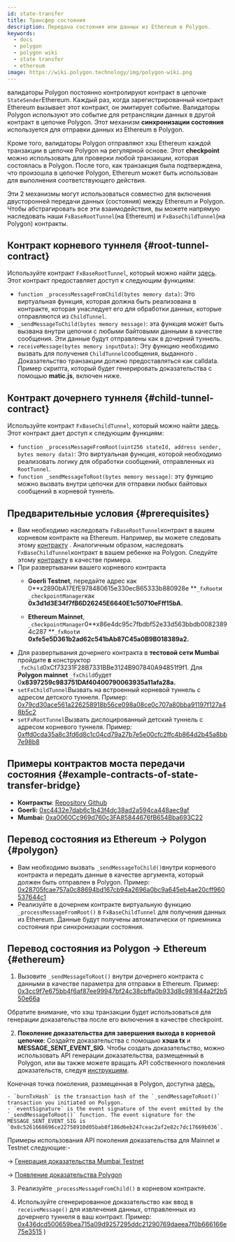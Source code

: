 ```yaml
---
id: state-transfer
title: Трансфер состояния
description: Передача состояния или данных из Ethereum в Polygon.
keywords:
  - docs
  - polygon
  - polygon wiki
  - state transfer
  - ethereum
image: https://wiki.polygon.technology/img/polygon-wiki.png
---
```


валидаторы Polygon постоянно контролируют контракт в цепочке `StateSender`Ethereum. Каждый раз, когда зарегистрированный контракт Ethereum вызывает этот контракт, он эмитирует событие. Валидаторы Polygon используют это событие для ретрансляции данных в другой контракт в цепочке Polygon. Этот механизм **синхронизации состояния** используется для отправки данных из Ethereum в Polygon.

Кроме того, валидаторы Polygon отправляют хэш Ethereum каждой транзакции в цепочке Polygon на регулярной основе. Этот **checkpoint** можно использовать для проверки любой транзакции, которая состоялась в Polygon. После того, как транзакция была подтверждена, что произошла в цепочке Polygon, Ethereum может быть использован для выполнения соответствующего действия.

Эти 2 механизмы могут использоваться совместно для включения двусторонней передачи данных (состояния) между Ethereum и Polygon. Чтобы абстрагировать все эти взаимодействия, вы можете напрямую наследовать наши `FxBaseRootTunnel`(на Ethereum) и `FxBaseChildTunnel`(на Polygon) контракты.

## Контракт корневого туннеля {#root-tunnel-contract}

Используйте контракт `FxBaseRootTunnel`, который можно найти [здесь](https://github.com/jdkanani/fx-portal/blob/main/contracts/tunnel/FxBaseRootTunnel.sol). Этот контракт предоставляет доступ к следующим функциям:

- `function _processMessageFromChild(bytes memory data)`: Это виртуальная функция, которая должна быть реализована в контракте, которая унаследует его для обработки данных, которые отправляются из `ChildTunnel`.
- `_sendMessageToChild(bytes memory message)`: эта функция может быть вызвана внутри цепочки с любыми байтовыми данными в качестве сообщения. Эти данные будут отправлены как в дочерний туннель.
- `receiveMessage(bytes memory inputData)`: Эту функцию необходимо вызвать для получения `ChildTunnel`сообщения, выданного . Доказательство транзакции должно предоставляться как calldata. Пример скрипта, который будет генерировать доказательства с помощью **matic.js**, включен ниже.

## Контракт дочернего туннеля {#child-tunnel-contract}

Используйте контракт `FxBaseChildTunnel`, который можно найти [здесь](https://github.com/jdkanani/fx-portal/blob/main/contracts/tunnel/FxBaseChildTunnel.sol). Этот контракт дает доступ к следующим функциям:

- `function _processMessageFromRoot(uint256 stateId, address sender, bytes memory data)`: Это виртуальная функция, которой необходимо реализовать логику для обработки сообщений, отправленных из `RootTunnel`.
- `function _sendMessageToRoot(bytes memory message)`: эту функцию можно вызвать внутри цепочки для отправки любых байтовых сообщений в корневой туннель.

## Предварительные условия {#prerequisites}

- Вам необходимо наследовать `FxBaseRootTunnel`контракт в вашем корневом контракте на Ethereum. Например, вы можете следовать этому [контракту](https://github.com/jdkanani/fx-portal/blob/main/contracts/examples/state-transfer/FxStateRootTunnel.sol) . Аналогичным образом, наследовать `FxBaseChildTunnel`контракт в вашем ребенке на Polygon. Следуйте этому [контракту](https://github.com/jdkanani/fx-portal/blob/main/contracts/examples/state-transfer/FxStateChildTunnel.sol) в качестве примера.
- При развертывании вашего корневого контракта
  - **Goerli Testnet**, передайте адрес как 0**x2890bA17EfE978480615e330ecB65333b880928e **`_fxRoot`и `_checkpointManager`как **0x3d1d3E34f7fB6D26245E6640E1c50710eFff15bA.**

  - **Ethereum Mainnet**, `_checkpointManager`0**x86e4dc95c7fbdbf52e33d563bbdb00823894c287 **`_fxRoot`и **0xfe5e5D361b2ad62c541bAb87C45a0B9B018389a2.**
- Для развертывания дочернего контракта в **тестовой сети Mumbai** пройдите **в** конструктор `_fxChild`0xCf73231F28B7331BBe3124B907840A94851f9f1. Для **Polygon mainnet** `_fxChild`будет 0**x8397259c983751DAf40400790063935a11afa28a.**
- `setFxChildTunnel`Вызвать на встроенный корневой туннель с адресом детского туннеля. Пример: [0x79cd30ace561a226258918b56ce098a08ce0c707a80bba91197f127a48b5c2](https://goerli.etherscan.io/tx/0x79cd30ace561a226258918b56ce098a08ce0c70707a80bba91197f127a48b5c2)
- `setFxRootTunnel`Вызвать дислоцированный детский туннель с адресом корневого туннеля. Пример: [0xffd0cda35a8c3fd6d8c1c04cd79a27b7e5e00cfc2ffc4b864d2b45a8bb7e98b8](https://mumbai.polygonscan.com/tx/0xffd0cda35a8c3fd6d8c1c04cd79a27b7e5e00cfc2ffc4b864d2b45a8bb7e98b8/internal-transactions)

## Примеры контрактов моста передачи состояния {#example-contracts-of-state-transfer-bridge}

- **Контракты**: [Repository Github](https://github.com/jdkanani/fx-portal/tree/main/contracts/tunnel)
- **Goerli:** [0xc4432e7dab6c1b43f4dc38ad2a594ca448aec9af](https://goerli.etherscan.io/address/0xc4432e7dab6c1b43f4dc38ad2a594ca448aec9af)
- **Mumbai:** [0xa0060Cc969d760c3FA85844676fB654Bba693C22](https://mumbai.polygonscan.com/address/0xa0060Cc969d760c3FA85844676fB654Bba693C22/transactions)

## Перевод состояния из Ethereum → Polygon {#polygon}

- Вам необходимо вызвать `_sendMessageToChild()`внутри корневого контракта и передать данные в качестве аргумента, который должен быть отправлен в Polygon. Пример: [0x28705fcae757a0c88694bd167cb94a2696a0bc9a645eb4ae20cff960537644c1](https://goerli.etherscan.io/tx/0x28705fcae757a0c88694bd167cb94a2696a0bc9a645eb4ae20cff960537644c1)
- Реализуйте в дочернем контракте виртуальную функцию `_processMessageFromRoot()` в `FxBaseChildTunnel` для получения данных из Ethereum. Данные будут получены автоматически от приемника состояния при синхронизации состояния.

## Перевод состояния из Polygon → Ethereum {#ethereum}

1. Вызовите `_sendMessageToRoot()` внутри дочернего контракта с данными в качестве параметра для отправки в Ethereum. Пример: [0x3cc9f7e675bb4f6af87ee99947bf24c38cbffa0b933d8c981644a2f2b550e66a](https://mumbai.polygonscan.com/tx/0x3cc9f7e675bb4f6af87ee99947bf24c38cbffa0b933d8c981644a2f2b550e66a/logs)

Обратите внимание, что хэш транзакции будет использоваться для генерации доказательства после его включения в качестве checkpoint.

2. **Поколение доказательства для завершения выхода в корневой цепочке**: Создайте доказательства с помощью **хэша tx** и **MESSAGE_SENT_EVENT_SIG**. Чтобы создать доказательство, можно использовать API генерации доказательства, размещенный в Polygon, или вы также можете вращать API собственного поколения доказательств, следуя [инструкциям](https://github.com/maticnetwork/proof-generation-api).

Конечная точка поколения, размещенная в Polygon, доступна [здесь.](https://proof-generator.polygon.technology/api/v1/matic/exit-payload/{burnTxHash}?eventSignature={eventSignature})

    - `burnTxHash` is the transaction hash of the `_sendMessageToRoot()` transaction you initiated on Polygon.
    - `eventSignature` is the event signature of the event emitted by the `_sendMessageToRoot()` function. The event signature for the MESSAGE_SENT_EVENT_SIG is `0x8c5261668696ce22758910d05bab8f186d6eb247ceac2af2e82c7dc17669b036`.

Примеры использования API поколения доказательства для Mainnet и Testnet следующие:-

→ [Генерация доказательства Mumbai Testnet](https://proof-generator.polygon.technology/api/v1/mumbai/exit-payload/0x4756b76a9611cffee3d2eb645819e988c34615621ea256f818ab788d81e1f838?eventSignature=0x8c5261668696ce22758910d05bab8f186d6eb247ceac2af2e82c7dc17669b036)

→ [Появление доказательства Polygon](https://proof-generator.polygon.technology/api/v1/matic/exit-payload/0x70bb6dbee84bd4ef1cd1891c666733d0803d81ac762ff7fdc4726e4525c1e23b?eventSignature=0x8c5261668696ce22758910d05bab8f186d6eb247ceac2af2e82c7dc17669b036)

3. Реализуйте `_processMessageFromChild()` в корневом контракте.

4. Используйте сгенерированное доказательство как ввод в `receiveMessage()` для извлечения данных, отправленных из дочернего туннеля в ваш контракт. Пример: [0x436dcd500659bea715a09d9257295ddc21290769daeea7f0b666166e75e3515](https://goerli.etherscan.io/tx/0x436dcd500659bea715a09d9257295ddc21290769daeea7f0b666166ef75e3515) )
